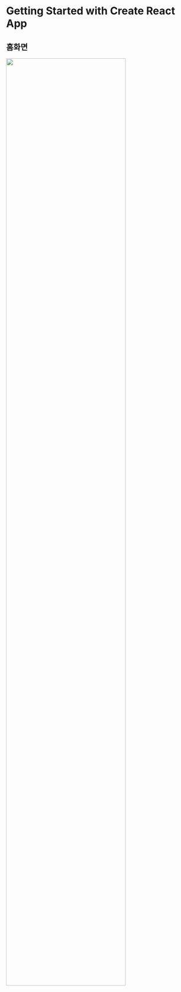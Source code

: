 # Getting Started with Create React App

## 홈화면

<img src="https://user-images.githubusercontent.com/97427744/173661041-54976366-93a4-43b4-9f45-498d7ce631bc.PNG" width="80%" />
